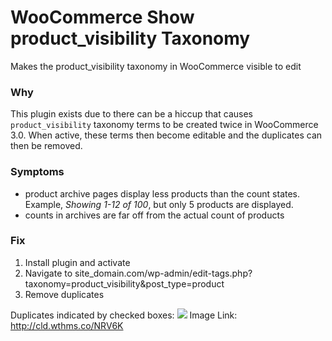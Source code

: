 # WooCommerce Show product_visibility Taxonomy
Makes the product_visibility taxonomy in WooCommerce visible to edit

### Why
This plugin exists due to there can be a hiccup that causes `product_visibility` taxonomy terms to be created twice in WooCommerce 3.0. When active, these terms then become editable and the duplicates can then be removed. 

### Symptoms
* product archive pages display less products than the count states. Example, *Showing 1-12 of 100*, but only 5 products are displayed.
* counts in archives are far off from the actual count of products

### Fix
1. Install plugin and activate
1. Navigate to site_domain.com/wp-admin/edit-tags.php?taxonomy=product_visibility&post_type=product
1. Remove duplicates

Duplicates indicated by checked boxes:
![](http://cld.wthms.co/NRV6K+)
Image Link: http://cld.wthms.co/NRV6K